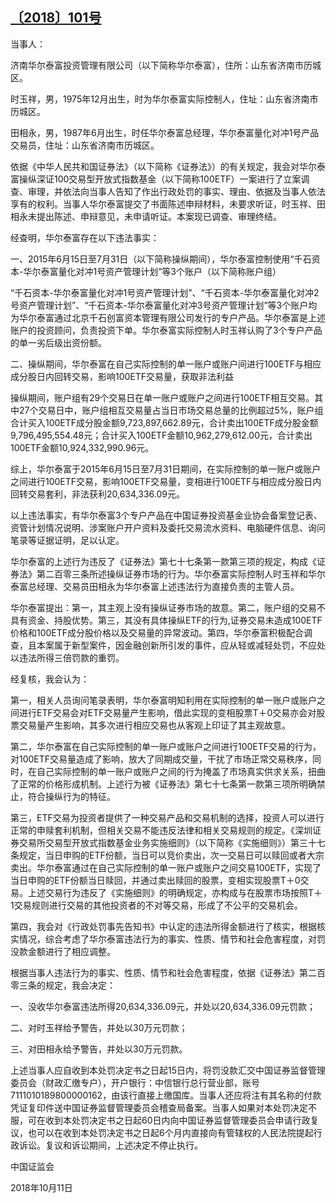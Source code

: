 ## [〔2018〕101号](http://www.csrc.gov.cn/pub/zjhpublic/G00306212/201810/t20181016_345328.htm)



当事人：

济南华尔泰富投资管理有限公司（以下简称华尔泰富），住所：山东省济南市历城区。

时玉祥，男，1975年12月出生，时为华尔泰富实际控制人，住址：山东省济南市历城区。

田相永，男，1987年6月出生，时任华尔泰富总经理，华尔泰富量化对冲1号产品交易员，住址：山东省济南市历城区。

依据《中华人民共和国证券法》（以下简称《证券法》）的有关规定，我会对华尔泰富操纵深证100交易型开放式指数基金（以下简称100ETF）一案进行了立案调查、审理，并依法向当事人告知了作出行政处罚的事实、理由、依据及当事人依法享有的权利。当事人华尔泰富提交了书面陈述申辩材料，未要求听证，时玉祥、田相永未提出陈述、申辩意见，未申请听证。本案现已调查、审理终结。

经查明，华尔泰富存在以下违法事实：

一、2015年6月15日至7月31日（以下简称操纵期间），华尔泰富控制使用“千石资本-华尔泰富量化对冲1号资产管理计划”等3个账户（以下简称账户组）

“千石资本-华尔泰富量化对冲1号资产管理计划”、“千石资本-华尔泰富量化对冲2号资产管理计划”、“千石资本-华尔泰富量化对冲3号资产管理计划”等3个账户均为华尔泰富通过北京千石创富资本管理有限公司发行的专户产品。华尔泰富是上述账户的投资顾问，负责投资下单。华尔泰富实际控制人时玉祥认购了3个专户产品的单一劣后级出资份额。

二、操纵期间，华尔泰富在自己实际控制的单一账户或账户间进行100ETF与相应成分股日内回转交易，影响100ETF交易量，获取非法利益

操纵期间，账户组有29个交易日在单一账户或账户之间进行100ETF相互交易。其中27个交易日中，账户组相互交易量占当日市场交易总量的比例超过5%，账户组合计买入100ETF成分股金额9,723,897,662.89元，合计卖出100ETF成分股金额9,796,495,554.48元；合计买入100ETF金额10,962,279,612.00元，合计卖出100ETF金额10,924,332,990.96元。

综上，华尔泰富于2015年6月15日至7月31日期间，在实际控制的单一账户或账户之间进行100ETF交易，影响100ETF交易量，变相进行100ETF与相应成分股日内回转交易套利，非法获利20,634,336.09元。

以上违法事实，有华尔泰富3个专户产品在中国证券投资基金业协会备案登记表、资管计划情况说明、涉案账户开户资料及委托交易流水资料、电脑硬件信息、询问笔录等证据证明，足以认定。

华尔泰富的上述行为违反了《证券法》第七十七条第一款第三项的规定，构成《证券法》第二百零三条所述操纵证券市场的行为。华尔泰富实际控制人时玉祥和华尔泰富总经理、交易员田相永为华尔泰富上述违法行为直接负责的主管人员。

华尔泰富提出：第一，其主观上没有操纵证券市场的故意。第二，账户组的交易不具有资金、持股优势。第三，其没有具体操纵ETF的行为,证券交易未造成100ETF价格和100ETF成分股价格以及交易量的异常波动。第四，华尔泰富积极配合调查，且本案属于新型案件，因金融创新所引发的事件，应从轻或减轻处罚，不应处以违法所得三倍罚款的重罚。

经复核，我会认为：

第一，相关人员询问笔录表明，华尔泰富明知利用在实际控制的单一账户或账户之间进行ETF交易会对ETF交易量产生影响，借此实现的变相股票T＋0交易亦会对股票交易量产生影响，其多次进行相应交易也从客观上印证了其主观故意。

第二，华尔泰富在自己实际控制的单一账户或账户之间进行100ETF交易的行为，对100ETF交易量造成了影响，放大了同期成交量，干扰了市场正常交易秩序，同时，在自己实际控制的单一账户或账户之间的行为掩盖了市场真实供求关系，扭曲了正常的价格形成机制。上述行为被《证券法》第七十七条第一款第三项所明确禁止，符合操纵行为的特征。

第三，ETF交易为投资者提供了一种交易产品和交易机制的选择，投资人可以进行正常的申赎套利机制，但相关交易不能违反法律和相关交易规则的规定。《深圳证券交易所交易型开放式指数基金业务实施细则》（以下简称《实施细则》）第三十七条规定，当日申购的ETF份额，当日可以竞价卖出，次一交易日可以赎回或者大宗卖出。华尔泰富通过在自己实际控制的单一账户或账户之间交易100ETF，实现了当日申购的ETF份额当日赎回，并通过卖出赎回的股票，变相实现股票T＋0交易。上述交易行为违反了《实施细则》的明确规定，亦构成与在股票市场按照T＋1交易规则进行交易的其他投资者的不对等交易，形成了不公平的交易机会。

第四，我会对《行政处罚事先告知书》中认定的违法所得金额进行了核实，根据核实情况，综合考虑了华尔泰富违法行为的事实、性质、情节和社会危害程度，对罚没款金额进行了相应调整。

根据当事人违法行为的事实、性质、情节和社会危害程度，依据《证券法》第二百零三条的规定，我会决定：

一、没收华尔泰富违法所得20,634,336.09元，并处以20,634,336.09元罚款；

二、对时玉祥给予警告，并处以30万元罚款；

三、对田相永给予警告，并处以30万元罚款。

上述当事人应自收到本处罚决定书之日起15日内，将罚没款汇交中国证券监督管理委员会（财政汇缴专户），开户银行：中信银行总行营业部，账号7111010189800000162，由该行直接上缴国库。当事人还应将注有其名称的付款凭证复印件送中国证券监督管理委员会稽查局备案。当事人如果对本处罚决定不服，可在收到本处罚决定书之日起60日内向中国证券监督管理委员会申请行政复议，也可以在收到本处罚决定书之日起6个月内直接向有管辖权的人民法院提起行政诉讼。复议和诉讼期间，上述决定不停止执行。









中国证监会      

2018年10月11日    







